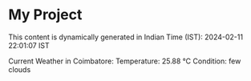 # My Project

This content is dynamically generated in Indian Time (IST): 2024-02-11 22:01:07 IST


Current Weather in Coimbatore:
Temperature: 25.88 °C
Condition: few clouds
